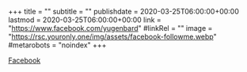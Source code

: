 +++
title = ""
subtitle = ""
publishdate = 2020-03-25T06:00:00+00:00
lastmod = 2020-03-25T06:00:00+00:00
link = "https://www.facebook.com/yugenbard"
#linkRel = ""
image = "https://rsc.youronly.one/img/assets/facebook-followme.webp"
#metarobots = "noindex"
+++

[Facebook](https://www.facebook.com/yugenbard "Facebook")
